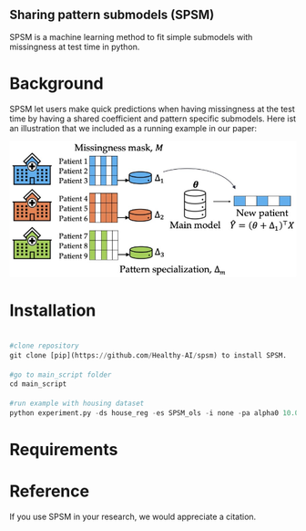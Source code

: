 ## Sharing pattern submodels (SPSM)

SPSM is a machine learning method to fit simple  submodels with missingness at test time in python.

# Background 
SPSM let users make quick predictions when having missingness at the test time by having a shared coefficient and pattern specific submodels. 
Here ist an illustration that we included as a running example in our paper: 

![SPSM_Example](SPSM_Example_.jpg)


# Installation
```python

#clone repository
git clone [pip](https://github.com/Healthy-AI/spsm) to install SPSM.

#go to main_script folder
cd main_script 

#run example with housing dataset 
python experiment.py -ds house_reg -es SPSM_ols -i none -pa alpha0 10.0 alphap 100.0 -sp 0.2 -s 0 -op True -m True -fr 1.0 
```

# Requirements

# Reference
If you use SPSM in your research, we would appreciate a citation. 

